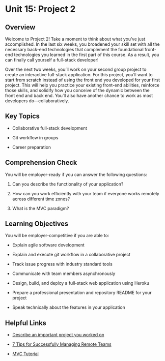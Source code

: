 # Unit 15: Project 2

## Overview

Welcome to Project 2! Take a moment to think about what you’ve just accomplished. In the last six weeks, you broadened your skill set with all the necessary back-end technologies that complement the foundational front-end technologies you learned in the first part of this course. As a result, you can finally call yourself a full-stack developer! 

Over the next two weeks, you’ll work on your second group project to create an interactive full-stack application. For this project, you’ll want to start from scratch instead of using the front end you developed for your first project. This will help you practice your existing front-end abilities, reinforce those skills, and solidify how you conceive of the dynamic between the front end and back end. You’ll also have another chance to work as most developers do&mdash;collaboratively.

## Key Topics

* Collaborative full-stack development

* Git workflow in groups

* Career preparation

## Comprehension Check

You will be employer-ready if you can answer the following questions:

1. Can you describe the functionality of your application?

2. How can you work efficiently with your team if everyone works remotely across different time zones?

3. What is the MVC paradigm?

## Learning Objectives

You will be employer-competitive if you are able to:

* Explain agile software development

* Explain and execute git workflow in a collaborative project

* Track issue progress with industry standard tools

* Communicate with team members asynchronously

* Design, build, and deploy a full-stack web application using Heroku

* Prepare a professional presentation and repository README for your project

* Speak technically about the features in your application

## Helpful Links

* [Describe an important project you worked on](https://www.livecareer.com/resources/interviews/questions/describe-an-important-project-you-worked-on)

* [7 Tips for Successfully Managing Remote Teams](https://www.inc.com/jason-aten/7-tips-for-working-fsuccessfully-managing-remote-teams.html)

* [MVC Tutorial](https://www.guru99.com/mvc-tutorial.html)

